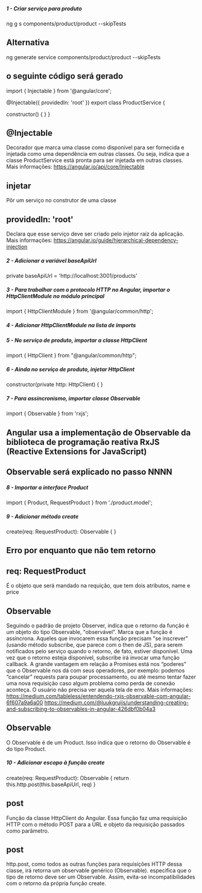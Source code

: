 ##### 1 - Criar serviço para produto
ng g s components/product/product --skipTests

## Alternativa
ng generate service components/product/product --skipTests

## o seguinte código será gerado
import { Injectable } from '@angular/core';

@Injectable({
  providedIn: 'root'
})
export class ProductService {

  constructor() { }
}

## @Injectable
Decorador que marca uma classe como disponível para ser fornecida e injetada como uma dependência em outras classes. Ou seja, indica que a classe ProductService está pronta para ser injetada em outras classes.
Mais informações: https://angular.io/api/core/Injectable

## injetar
Pôr um serviço no construtor de uma classe

## providedIn: 'root'
Declara que esse serviço deve ser criado pelo injetor raiz da aplicação.
Mais informações: https://angular.io/guide/hierarchical-dependency-injection


##### 2 - Adicionar a variável baseApiUrl
private baseApiUrl = 'http://localhost:3001/products'


##### 3 - Para trabalhar com o protocolo HTTP no Angular, importar o HttpClientModule no módulo principal
import { HttpClientModule } from '@angular/common/http';


##### 4 - Adicionar HttpClientModule na lista de imports


##### 5 - No serviço de produto, importar a classe HttpClient
import { HttpClient } from "@angular/common/http";


##### 6 - Ainda no serviço de produto, injetar HttpClient
constructor(private http: HttpClient) { }


##### 7 - Para assincronismo, importar classe Observable
import { Observable } from 'rxjs';

## Angular usa a implementação de Observable da biblioteca de programação reativa RxJS (Reactive Extensions for JavaScript)

## Observable será explicado no passo NNNN


##### 8 - Importar a interface Product
import { Product, RequestProduct } from './product.model';


##### 9 - Adicionar método create
create(req: RequestProduct): Observable<Product> {  }

## Erro por enquanto que não tem retorno

## req: RequestProduct
É o objeto que será mandado na requição, que tem dois atributos, name e price

## Observable
Seguindo o padrão de projeto Observer, indica que o retorno da função é um objeto do tipo Observable, "observável". Marca que a função é assíncrona. Aqueles que invocarem essa função precisam "se inscrever" (usando método subscribe, que parece com o then de JS), para serem notificados pelo serviço quando o retorno, de fato, estiver disponível. Uma vez que o retorno esteja disponível, subscribe irá invocar uma função callback.
A grande vantagem em relação a Promises está nos “poderes” que o Observable nos dá com seus operadores, por exemplo: podemos “cancelar” requests para poupar processamento, ou até mesmo tentar fazer uma nova requisição caso algum problema como perda de conexão aconteça. O usuário não precisa ver aquela tela de erro.
Mais informações:
https://medium.com/tableless/entendendo-rxjs-observable-com-angular-6f607a9a6a00
https://medium.com/@luukgruijs/understanding-creating-and-subscribing-to-observables-in-angular-426dbf0b04a3

## Observable<Product>
O Observable é de um Product. Isso indica que o retorno do Observable é do tipo Product.


##### 10 - Adicionar escopo à função create
create(req: RequestProduct): Observable<Product> {
  return this.http.post<Product>(this.baseApiUrl, req)
}

## post
Função da classe HttpClient do Angular. Essa função faz uma requisição HTTP com o método POST para a URL e objeto da requisição passados como parâmetro.

## post<Product>
http.post, como todos as outras funções para requisições HTTP dessa classe, irá retorna um observable genérico (Observable<Object>). <Product> especifica que o tipo de retorno deve ser um Observable<Product>. Assim, evita-se incompatibilidades com o retorno da própria função create.